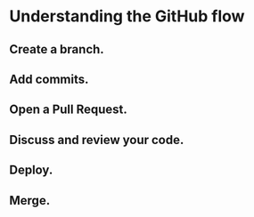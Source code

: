 Understanding the GitHub flow
======

Create a branch.
------

Add commits.
------

Open a Pull Request.
------

Discuss and review your code.
------

Deploy.
------

Merge.
------
